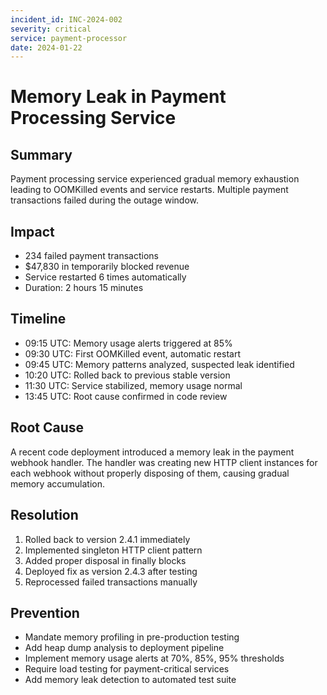 ```yaml
---
incident_id: INC-2024-002
severity: critical
service: payment-processor
date: 2024-01-22
---
```


# Memory Leak in Payment Processing Service

## Summary
Payment processing service experienced gradual memory exhaustion leading to OOMKilled events and service restarts. Multiple payment transactions failed during the outage window.

## Impact
- 234 failed payment transactions
- $47,830 in temporarily blocked revenue
- Service restarted 6 times automatically
- Duration: 2 hours 15 minutes

## Timeline
- 09:15 UTC: Memory usage alerts triggered at 85%
- 09:30 UTC: First OOMKilled event, automatic restart
- 09:45 UTC: Memory patterns analyzed, suspected leak identified
- 10:20 UTC: Rolled back to previous stable version
- 11:30 UTC: Service stabilized, memory usage normal
- 13:45 UTC: Root cause confirmed in code review

## Root Cause
A recent code deployment introduced a memory leak in the payment webhook handler. The handler was creating new HTTP client instances for each webhook without properly disposing of them, causing gradual memory accumulation.

## Resolution
1. Rolled back to version 2.4.1 immediately
2. Implemented singleton HTTP client pattern
3. Added proper disposal in finally blocks
4. Deployed fix as version 2.4.3 after testing
5. Reprocessed failed transactions manually

## Prevention
- Mandate memory profiling in pre-production testing
- Add heap dump analysis to deployment pipeline
- Implement memory usage alerts at 70%, 85%, 95% thresholds
- Require load testing for payment-critical services
- Add memory leak detection to automated test suite

